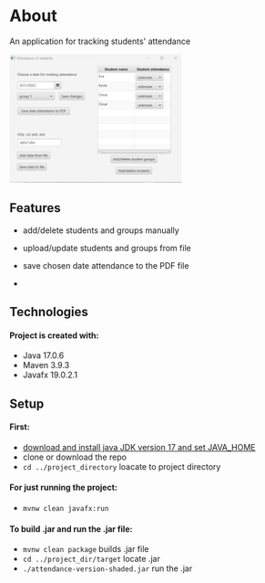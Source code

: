 # About

An application for tracking students' attendance

<img src="images/uploadingData.png" height="60%" width ="60%">

## Features
* add/delete students and groups manually
* upload/update students and groups from file
* save chosen date attendance to the PDF file


* 

## Technologies
#### Project is created with:

* Java 17.0.6
* Maven 3.9.3
* Javafx 19.0.2.1
	
## Setup
#### First:

* [download and install java JDK version 17 and set JAVA_HOME](https://docs.oracle.com/cd/E19182-01/821-0917/inst_jdk_javahome_t/index.html)
* clone or download the repo
* `cd ../project_directory` loacate to project directory

#### For just running the project:

* `mvnw clean javafx:run`

#### To build .jar and run the .jar file:

* `mvnw clean package` builds .jar file
* `cd ../project_dir/target` locate .jar
* `./attendance-version-shaded.jar` run the .jar
